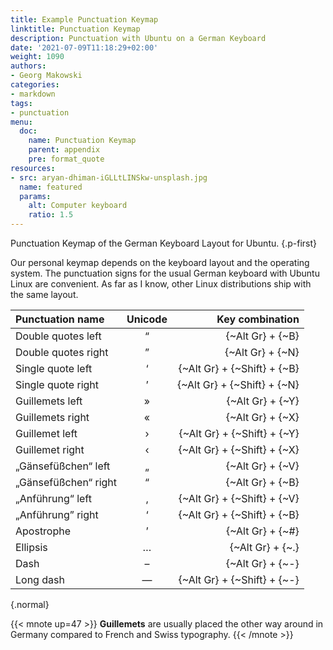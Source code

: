 ```yaml
---
title: Example Punctuation Keymap
linktitle: Punctuation Keymap
description: Punctuation with Ubuntu on a German Keyboard
date: '2021-07-09T11:18:29+02:00'
weight: 1090
authors:
- Georg Makowski
categories:
- markdown
tags:
- punctuation
menu:
  doc:
    name: Punctuation Keymap
    parent: appendix
    pre: format_quote
resources:
- src: aryan-dhiman-iGLLtLINSkw-unsplash.jpg
  name: featured
  params:
    alt: Computer keyboard
    ratio: 1.5
---
```


Punctuation Keymap of the German Keyboard Layout for Ubuntu.
{.p-first}<!--more-->

Our personal keymap depends on the keyboard layout and the operating system. The punctuation signs for the usual German keyboard with Ubuntu Linux are convenient. As far as I know, other Linux distributions ship with the same layout.

| Punctuation name     | Unicode |             Key combination |
|:---------------------|:-------:|----------------------------:|
| Double quotes left   |    “    |            {~Alt Gr} + {~B} |
| Double quotes right  |    ”    |            {~Alt Gr} + {~N} |
| Single quote left    |    ‘    | {~Alt Gr} + {~Shift} + {~B} |
| Single quote right   |    ’    | {~Alt Gr} + {~Shift} + {~N} |
| Guillemets left      |    »    |            {~Alt Gr} + {~Y} |
| Guillemets right     |    «    |            {~Alt Gr} + {~X} |
| Guillemet left       |    ›    | {~Alt Gr} + {~Shift} + {~Y} |
| Guillemet right      |    ‹    | {~Alt Gr} + {~Shift} + {~X} |
| „Gänsefüßchen“ left  |    „    |            {~Alt Gr} + {~V} |
| „Gänsefüßchen“ right |    “    |            {~Alt Gr} + {~B} |
| „Anführung“ left     |    ‚    | {~Alt Gr} + {~Shift} + {~V} |
| „Anführung” right    |    ‘    | {~Alt Gr} + {~Shift} + {~B} |
| Apostrophe           |    ’    |            {~Alt Gr} + {~#} |
| Ellipsis             |    …    |            {~Alt Gr} + {~.} |
| Dash                 |    –    |            {~Alt Gr} + {~-} |
| Long dash            |    —    | {~Alt Gr} + {~Shift} + {~-} |
{.normal}

{{< mnote up=47 >}}
**Guillemets** are usually placed the other way around in Germany compared to French and Swiss typography.
{{< /mnote >}}
